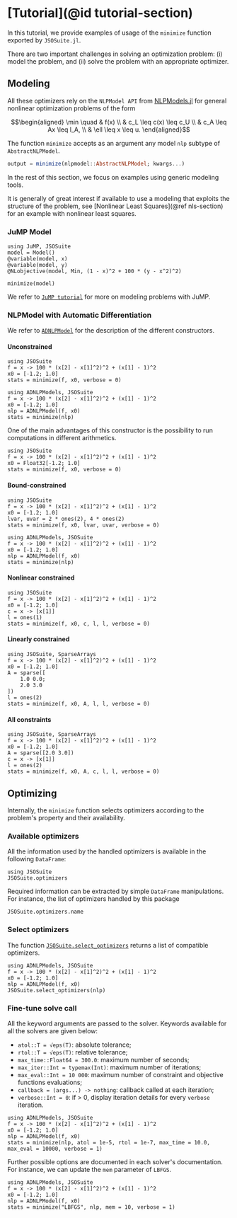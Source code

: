# [Tutorial](@id tutorial-section)

In this tutorial, we provide examples of usage of the `minimize` function exported by `JSOSuite.jl`.

There are two important challenges in solving an optimization problem: (i) model the problem, and (ii) solve the problem with an appropriate optimizer.

## Modeling

All these optimizers rely on the `NLPModel API` from [NLPModels.jl](https://github.com/JuliaSmoothOptimizers/NLPModels.jl) for general nonlinear optimization problems of the form

```math
\begin{aligned}
\min \quad & f(x) \\
& c_L \leq c(x) \leq c_U \\
& c_A \leq Ax \leq l_A, \\
& \ell \leq x \leq u.
\end{aligned}
```

The function `minimize` accepts as an argument any model `nlp` subtype of `AbstractNLPModel`.

```julia
output = minimize(nlpmodel::AbstractNLPModel; kwargs...)
```

In the rest of this section, we focus on examples using generic modeling tools.

It is generally of great interest if available to use a modeling that exploits the structure of the problem, see [Nonlinear Least Squares](@ref nls-section) for an example with nonlinear least squares.

### JuMP Model

```@example
using JuMP, JSOSuite
model = Model()
@variable(model, x)
@variable(model, y)
@NLobjective(model, Min, (1 - x)^2 + 100 * (y - x^2)^2)

minimize(model)
```

We refer to [`JuMP tutorial`](https://jump.dev/JuMP.jl/stable/) for more on modeling problems with JuMP.

### NLPModel with Automatic Differentiation

We refer to [`ADNLPModel`](https://jso.dev/ADNLPModels.jl/dev/reference/) for the description of the different constructors.

#### Unconstrained

```@example
using JSOSuite
f = x -> 100 * (x[2] - x[1]^2)^2 + (x[1] - 1)^2
x0 = [-1.2; 1.0]
stats = minimize(f, x0, verbose = 0)
```

```@example
using ADNLPModels, JSOSuite
f = x -> 100 * (x[2] - x[1]^2)^2 + (x[1] - 1)^2
x0 = [-1.2; 1.0]
nlp = ADNLPModel(f, x0)
stats = minimize(nlp)
```

One of the main advantages of this constructor is the possibility to run computations in different arithmetics.

```@example
using JSOSuite
f = x -> 100 * (x[2] - x[1]^2)^2 + (x[1] - 1)^2
x0 = Float32[-1.2; 1.0]
stats = minimize(f, x0, verbose = 0)
```

#### Bound-constrained

```@example
using JSOSuite
f = x -> 100 * (x[2] - x[1]^2)^2 + (x[1] - 1)^2
x0 = [-1.2; 1.0]
lvar, uvar = 2 * ones(2), 4 * ones(2)
stats = minimize(f, x0, lvar, uvar, verbose = 0)
```

```@example
using ADNLPModels, JSOSuite
f = x -> 100 * (x[2] - x[1]^2)^2 + (x[1] - 1)^2
x0 = [-1.2; 1.0]
nlp = ADNLPModel(f, x0)
stats = minimize(nlp)
```

#### Nonlinear constrained

```@example
using JSOSuite
f = x -> 100 * (x[2] - x[1]^2)^2 + (x[1] - 1)^2
x0 = [-1.2; 1.0]
c = x -> [x[1]]
l = ones(1)
stats = minimize(f, x0, c, l, l, verbose = 0)
```

#### Linearly constrained

```@example
using JSOSuite, SparseArrays
f = x -> 100 * (x[2] - x[1]^2)^2 + (x[1] - 1)^2
x0 = [-1.2; 1.0]
A = sparse([
    1.0 0.0;
    2.0 3.0
])
l = ones(2)
stats = minimize(f, x0, A, l, l, verbose = 0)
```

#### All constraints

```@example
using JSOSuite, SparseArrays
f = x -> 100 * (x[2] - x[1]^2)^2 + (x[1] - 1)^2
x0 = [-1.2; 1.0]
A = sparse([2.0 3.0])
c = x -> [x[1]]
l = ones(2)
stats = minimize(f, x0, A, c, l, l, verbose = 0)
```

## Optimizing

Internally, the `minimize` function selects optimizers according to the problem's property and their availability.

### Available optimizers

All the information used by the handled optimizers is available in the following `DataFrame`:

```@example ex1
using JSOSuite
JSOSuite.optimizers
```

Required information can be extracted by simple `DataFrame` manipulations. For instance, the list of optimizers handled by this package

```@example ex1
JSOSuite.optimizers.name
```

### Select optimizers

The function [`JSOSuite.select_optimizers`](@ref) returns a list of compatible optimizers.

```@example
using ADNLPModels, JSOSuite
f = x -> 100 * (x[2] - x[1]^2)^2 + (x[1] - 1)^2
x0 = [-1.2; 1.0]
nlp = ADNLPModel(f, x0)
JSOSuite.select_optimizers(nlp)
```

### Fine-tune solve call

All the keyword arguments are passed to the solver.
Keywords available for all the solvers are given below:

- `atol::T = √eps(T)`: absolute tolerance;
- `rtol::T = √eps(T)`: relative tolerance;
- `max_time::Float64 = 300.0`: maximum number of seconds;
- `max_iter::Int = typemax(Int)`: maximum number of iterations;
- `max_eval::Int = 10 000`: maximum number of constraint and objective functions evaluations;
- `callback = (args...) -> nothing`: callback called at each iteration;
- `verbose::Int = 0`: if > 0, display iteration details for every `verbose` iteration.

```@example
using ADNLPModels, JSOSuite
f = x -> 100 * (x[2] - x[1]^2)^2 + (x[1] - 1)^2
x0 = [-1.2; 1.0]
nlp = ADNLPModel(f, x0)
stats = minimize(nlp, atol = 1e-5, rtol = 1e-7, max_time = 10.0, max_eval = 10000, verbose = 1)
```

Further possible options are documented in each solver's documentation. For instance, we can update the `mem` parameter of `LBFGS`.

```@example
using ADNLPModels, JSOSuite
f = x -> 100 * (x[2] - x[1]^2)^2 + (x[1] - 1)^2
x0 = [-1.2; 1.0]
nlp = ADNLPModel(f, x0)
stats = minimize("LBFGS", nlp, mem = 10, verbose = 1)
```
